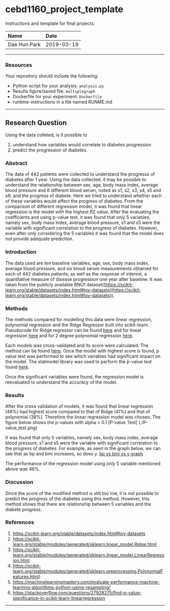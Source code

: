 # cebd1160_project_template
Instructions and template for final projects.

| Name | Date |
|:-------|:---------------|
|Dae Hun Park| 2019-03-19|

-----

### Resources
Your repository should include the following:

- Python script for your analysis: `analysis.py`
- Results figure/saved file: `multiplegraph` 
- Dockerfile for your experiment: `Dockerfile`
- runtime-instructions in a file named RUNME.md

-----

## Research Question

Using the data colleted, is it possible to 
1. understand how variables would correlate to diabetes progression
2. predict the progression of diabetes.

### Abstract

The data of 442 patients were collected to understand the progresss of diabetes after 1 year. Using the data collected, it may be possible to understand the relationship between sex, age, body mass index, average blood pressure and 6 different blood serum, noted as s1, s2, s3, s4, s5 and s6; and the progress of diabete. Here we tried to understand whether each of these variables would affect the progress of diabetes. From the comparison of different regression model, it was found that linear regression is the model with the highest R2 value. After the evaluating the coefficients and using p-value test, it was found that only 5 variables, namely sex, body mass index, average blood pressure, s1 and s5 were the variable with significant correlation to the progress of diabetes. However, even after only considering the 5 variables it was found that the model does not provide adequate prediction.

### Introduction

The data used are ten baseline variables, age, sex, body mass index, average blood pressure, and six blood serum measurements obtained for each of 442 diabetes patients, as well as the response of interest, a quantitative measure of disease progression one year after baseline. It was taken from the publicly available BNU1 dataset([https://scikit-learn.org/stable/datasets/index.html#toy-datasets](https://scikit-learn.org/stable/datasets/index.html#toy-datasets)).

### Methods

The methods compared for modelling this data were linear regression, polynomial regression and the Ridge Regressor built into scikit-learn. Pseudocode for Ridge regressor can be found [here](https://scikit-learn.org/stable/modules/generated/sklearn.linear_model.Ridge.html) and for linear regression [here](https://scikit-learn.org/stable/modules/generated/sklearn.linear_model.LinearRegression.html) and for 2 degree polynomial regression [here](https://scikit-learn.org/stable/modules/generated/sklearn.preprocessing.PolynomialFeatures.html). 

Each models was cross-validated and its score were calculated. The method can be found [here](https://machinelearningmastery.com/evaluate-performance-machine-learning-algorithms-python-using-resampling/). Once the model with highest score is found, p value test was performed to see which variables had significant impact on the model. The statmodel library was used to perform the p-value test found [here](https://stackoverflow.com/questions/27928275/find-p-value-significance-in-scikit-learn-linearregression). 

Once the significant variables were found, the regression model is reevaluated to understand the accuracy of the model.

### Results

After the cross validation of models, it was found that linear regression (46%) had highest score compared to that of Ridge (41%) and that of polynomial (38%). Therefore the linear regression model was chosen. The figure below shows the p-values with alpha > 0.1
[P-value Test] (./P-value_test.png)

It was found that only 5 variables, namely sex, body mass index, average blood pressure, s1 and s5 were the variable with significant correlation to the progress of diabetes. For example, as seen in the graph below, we can see that as bp and bmi increases, so does y.
[bp vs bmi vs y graph](./MultipleGraph/bp_vs_bmi_vs_Y.html)

The performance of the regression model using only 5 variable mentioned above was 46%.

### Discussion

Since the score of the modified method is still too low, it is not possible to predict the progress of the diabetes using this method. However, this method shows that there are relationship between 5 variables and the diabete progress. 


### References
1. https://scikit-learn.org/stable/datasets/index.html#toy-datasets
2. https://scikit-learn.org/stable/modules/generated/sklearn.linear_model.Ridge.html
3. https://scikit-learn.org/stable/modules/generated/sklearn.linear_model.LinearRegression.html
4. https://scikit-learn.org/stable/modules/generated/sklearn.preprocessing.PolynomialFeatures.html)
5. https://machinelearningmastery.com/evaluate-performance-machine-learning-algorithms-python-using-resampling/
6. https://stackoverflow.com/questions/27928275/find-p-value-significance-in-scikit-learn-linearregression 

-------
